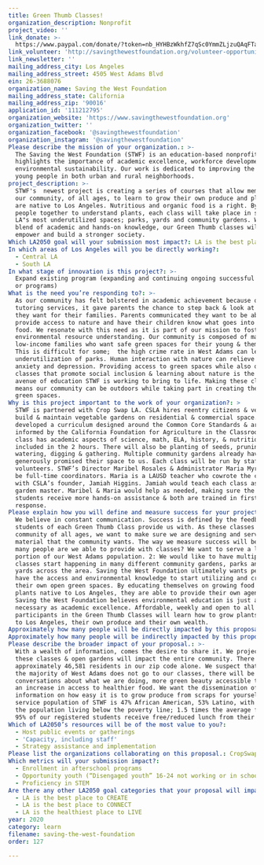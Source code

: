 ```yaml
---
title: Green Thumb Classes!
organization_description: Nonprofit
project_video: ''
link_donate: >-
  https://www.paypal.com/donate/?token=nb_HYHBzWkhfZ7qSc0YmmZLjzuQAqFTadstyNWvlDQMpy0GHkl7H4xSd1TLxD-XBdQYba0&country.x=US&locale.x=US
link_volunteer: 'http://savingthewestfoundation.org/volunteer-opportunities/'
link_newsletter: ''
mailing_address_city: Los Angeles
mailing_address_street: 4505 West Adams Blvd
ein: 26-3688076
organization_name: Saving the West Foundation
mailing_address_state: California
mailing_address_zip: '90016'
application_id: '111212795'
organization_website: 'https://www.savingthewestfoundation.org'
organization_twitter: ''
organization_facebook: '@savingthewestfoundation'
organization_instagram: '@savingthewestfoundation'
Please describe the mission of your organization.: >-
  The Saving the West Foundation (STWF) is an education-based nonprofit that
  highlights the importance of academic excellence, workforce development and
  environmental sustainability. Our work is dedicated to improving the lives of
  young people in both urban and rural neighborhoods.
project_description: >-
  STWF's  newest project is creating a series of courses that allow members of
  our community, of all ages, to learn to grow their own produce and plants that
  are native to Los Angeles. Nutritious and organic food is a right. By bringing
  people together to understand plants, each class will take place in some of
  LA"s most underutilized spaces; parks, yards and community gardens. With our
  blend of academic and hands-on knowledge, our Green Thumb classes will inform,
  empower and build a stronger society.
Which LA2050 goal will your submission most impact?: LA is the best place to LEARN
In which areas of Los Angeles will you be directly working?:
  - Central LA
  - South LA
In what stage of innovation is this project?: >-
  Expand existing program (expanding and continuing ongoing successful projects
  or programs)
What is the need you’re responding to?: >-
  As our community has felt bolstered in academic achievement because of our
  tutoring services, it gave parents the chance to step back & look at what else
  they want for their families. Parents communicated they want to be able to
  provide access to nature and have their children know what goes into growing
  food. We resonate with this need as it is part of our mission to foster
  environmental resource understanding. Our community is composed of mainly
  low-income families who want safe green spaces for their young & themselves.
  This is difficult for some;  the high crime rate in West Adams can lead to the
  underutilization of parks. Human interaction with nature can relieve stress,
  anxiety and depression. Providing access to green spaces while also offering
  classes that promote social inclusion & learning about nature is the next
  avenue of education STWF is working to bring to life. Making these classes
  means our community can be outdoors while taking part in creating their own
  green spaces.
Why is this project important to the work of your organization?: >
  STWF is partnered with Crop Swap LA. CSLA hires reentry citizens & veterans to
  build & maintain vegetable gardens on residential & commercial space. We have
  developed a curriculum designed around the Common Core Standards & are
  informed by the California Foundation for Agriculture in the Classroom. Each
  class has academic aspects of science, math, ELA, history, & nutrition
  included in the 2 hours. There will also be planting of seeds, pruning,
  watering, digging & gathering. Multiple community gardens already have
  generously promised their space to us. Each class will be run by staff &
  volunteers. STWF’s Director Maribel Rosales & Administrator Maria Myrick, will
  be full-time coordinators. Maria is a LAUSD teacher who cowrote the curriculum
  with CSLA’s founder, Jamiah Higgins. Jamiah would teach each class as resident
  garden master. Maribel & Maria would help as needed, making sure the younger
  students receive more hands-on assistance & both are trained in first aid/CPR
  response. 
Please explain how you will define and measure success for your project.: >-
  We believe in constant communication. Success is defined by the feedback
  students of each Green Thumb Class provide us with. As these classes are for a
  community of all ages, we want to make sure we are designing and serving
  material that the community wants. The way we measure success will be 1: how
  many people are we able to provide with classes? We want to serve a large
  portion of our West Adams population. 2: We would like to have multiple
  classes start happening in many different community gardens, parks and front
  yards across the area. Saving the West Foundation ultimately wants people to
  have the access and environmental knowledge to start utilizing and creating
  their own open green spaces. By educating themselves on growing food and
  plants native to Los Angeles, they are able to provide their own agency…
  Saving the West Foundation believes environmental education is just as
  necessary as academic excellence. Affordable, weekly and open to all ages,
  participants in the Green Thumb Classes will learn how to grow plants native
  to Los Angeles, their own produce and their own wealth.  
Approximately how many people will be directly impacted by this proposal?: '80'
Approximately how many people will be indirectly impacted by this proposal?: '5000'
Please describe the broader impact of your proposal.: >-
  With a wealth of information, comes the desire to share it. We project that
  these classes & open gardens will impact the entire community. There are
  approximately 46,581 residents in our zip code alone. We suspect that even if
  the majority of West Adams does not go to our classes, there will be
  conversations about what we are doing, more green beauty accessible to all &
  an increase in access to healthier food. We want the dissemination of
  information on how easy it is to grow produce from scraps for yourself. The
  service population of STWF is 47% African American, 53% Latino, with 21% of
  the population living below the poverty line; 1.5 times the average for CA.
  95% of our registered students receive free/reduced lunch from their schools. 
Which of LA2050’s resources will be of the most value to you?:
  - Host public events or gatherings
  - 'Capacity, including staff'
  - Strategy assistance and implementation
Please list the organizations collaborating on this proposal.: CropSwap LA
Which metrics will your submission impact?:
  - Enrollment in afterschool programs
  - Opportunity youth (“Disengaged youth” 16-24 not working or in school)
  - Proficiency in STEM
Are there any other LA2050 goal categories that your proposal will impact?:
  - LA is the best place to CREATE
  - LA is the best place to CONNECT
  - LA is the healthiest place to LIVE
year: 2020
category: learn
filename: saving-the-west-foundation
order: 127

---
```

